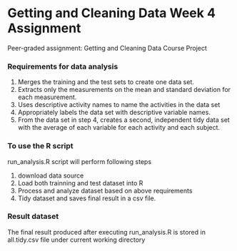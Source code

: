 # Getting and Cleaning Data Week 4 Assignment
Peer-graded assignment: Getting and Cleaning Data Course Project 

### Requirements for data analysis
1. Merges the training and the test sets to create one data set.
2. Extracts only the measurements on the mean and standard deviation for each measurement.
3. Uses descriptive activity names to name the activities in the data set
4. Appropriately labels the data set with descriptive variable names.
5. From the data set in step 4, creates a second, independent tidy data set with the average of each variable for each activity and each subject.

### To use the R script 
run_analysis.R script will perform following steps
1. download data source 
2. Load both trainning and test dataset into R
7. Process and analyze dataset based on above requirements
8. Tidy dataset and saves final result in a csv file.

### Result dataset
The final result produced after executing run_analysis.R is stored in all.tidy.csv file under current working directory


